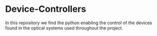 # Device-Controllers
In this repository we find the python enabling the control of the devices found in the optical systems used throughout the project. 
